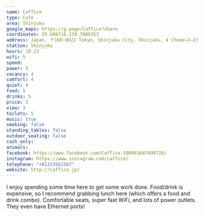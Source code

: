 ```yaml
---
name: Caffice
type: Cafe
area: Shinjuku
google_maps: https://g.page/Caffice?share
coordinates: 35.688716,139.7008353
address: Japan, 〒160-0022 Tokyo, Shinjuku City, Shinjuku, 4 Chome−2−23 新四ｃｕｒｕｍｕビル 2F
station: Shinjuku
hours: 10-23
wifi: 5
speed: 
power: 5
vacancy: 4
comfort: 4
quiet: 4
food: 5
drinks: 5
price: 3
view: 3
toilets: 5
music: true
smoking: false
standing_tables: false
outdoor_seating: false
cash_only: 
animals: 
facebook: https://www.facebook.com/Caffice-590963687698726/
instagram: https://www.instagram.com/caffice/
telephone: "+81333561567"
website: http://caffice.jp/
---
```


I enjoy spending some time here to get some work done. Food/drink is expensive, so I recommend grabbing lunch here (which offers a food and drink combo). Comfortable seats, super fast WiFi, and lots of power outlets. They even have Ethernet ports!
